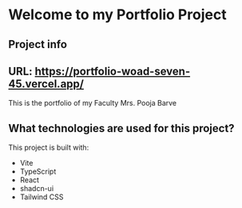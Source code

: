 # Welcome to my Portfolio Project

## Project info
## URL: https://portfolio-woad-seven-45.vercel.app/
This is the portfolio of my Faculty Mrs. Pooja Barve

## What technologies are used for this project?

This project is built with:

- Vite
- TypeScript
- React
- shadcn-ui
- Tailwind CSS

